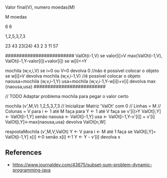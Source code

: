 Valor final(V), numero moedas(M)

M moedas 

6 6 

1,2,5,3,7,3

23 43 23(24) 43 2 3 11 57


#########################
ValOt(i-1,V)    se valor[i]>V
max(ValOt(i-1,V), ValOt(i-1,Y-valor[i])+valor[i]) se w[i]<=Y

mochila (w,v,i,V)
    se i=0 ou V=0
        devolva 0
    //não é possível colocar o objeto
    se w[i]>V
        devolva mochila (w,v,i-1,V)
    //é possível colocar o objeto
    naousa=mochila (w,v,i-1,Y)
    usa=mochila (w,v,i-1,Y-w[i])+v[i]
    devolva max {naousa,usa}
##########################

// TODO Adaptar problema mochila para pegar o valor certo

mochila (v',M,V)
1,2,5,3,7,3
 // Inicializar Matriz 'ValOt' com 0
	// Linhas = M
	// Colunas = V
    para i ← 1 até M faça
        para Y ← 1 até V faça
            se v'[i]>Y
                ValOt[i,Y] ← ValOt[i-1,Y]
            senão naousa ← ValOt[i-1,Y]
                  usa ← ValOt[i-1,Y-v'[i]] + v'[i]
                 ValOt[i,Y]←max{naousa,usa}
    devolva ValOt[n,W]

respostaMochila (v',M,V,ValOt)
    Y ← V
    para i ← M até 1 faça
        se ValOt[i,Y]= ValOt[i-1,Y]
            x[i] ←0
        senão x[i] ←1
              Y ← Y - v'[i]
    devolva x

## References
- https://www.journaldev.com/43675/subset-sum-problem-dynamic-programming-java